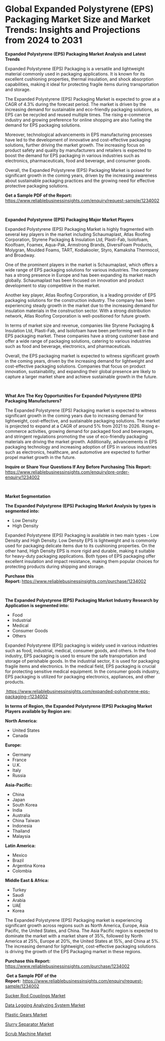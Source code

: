 <p><h1>Global Expanded Polystyrene (EPS) Packaging Market Size and Market Trends: Insights and Projections from 2024 to 2031</h1></p><p><strong>Expanded Polystyrene (EPS) Packaging Market Analysis and Latest Trends</strong></p>
<p><p>Expanded Polystyrene (EPS) Packaging is a versatile and lightweight material commonly used in packaging applications. It is known for its excellent cushioning properties, thermal insulation, and shock absorption capabilities, making it ideal for protecting fragile items during transportation and storage.</p><p>The Expanded Polystyrene (EPS) Packaging Market is expected to grow at a CAGR of 4.3% during the forecast period. The market is driven by the increasing demand for sustainable and eco-friendly packaging solutions, as EPS can be recycled and reused multiple times. The rising e-commerce industry and growing preference for online shopping are also fueling the demand for EPS packaging solutions.</p><p>Moreover, technological advancements in EPS manufacturing processes have led to the development of innovative and cost-effective packaging solutions, further driving the market growth. The increasing focus on product safety and quality by manufacturers and retailers is expected to boost the demand for EPS packaging in various industries such as electronics, pharmaceuticals, food and beverage, and consumer goods.</p><p>Overall, the Expanded Polystyrene (EPS) Packaging Market is poised for significant growth in the coming years, driven by the increasing awareness about sustainable packaging practices and the growing need for effective protective packaging solutions.</p></p>
<p><strong>Get a Sample PDF of the Report:&nbsp;</strong> <a href="https://www.reliablebusinessinsights.com/enquiry/request-sample/1234002">https://www.reliablebusinessinsights.com/enquiry/request-sample/1234002</a></p>
<p>&nbsp;</p>
<p><strong>Expanded Polystyrene (EPS) Packaging Major Market Players</strong></p>
<p><p>Expanded Polystyrene (EPS) Packaging Market is highly fragmented with several key players in the market including Schaumaplast, Atlas Roofing Corporation, Styrene Packaging & Insulation Ltd, Plasti-Fab, Isolofoam, Koolfoam, Foamex, Aqua-Pak, Armstrong Brands, DiversiFoam Products, Molygran, Moulded Foams, TART, Kodiakooler, Styro, Kamaksha Thermocol, and Broadway.</p><p>One of the prominent players in the market is Schaumaplast, which offers a wide range of EPS packaging solutions for various industries. The company has a strong presence in Europe and has been expanding its market reach globally. Schaumaplast has been focused on innovation and product development to stay competitive in the market.</p><p>Another key player, Atlas Roofing Corporation, is a leading provider of EPS packaging solutions for the construction industry. The company has been experiencing steady growth in the market due to the increasing demand for insulation materials in the construction sector. With a strong distribution network, Atlas Roofing Corporation is well-positioned for future growth.</p><p>In terms of market size and revenue, companies like Styrene Packaging & Insulation Ltd, Plasti-Fab, and Isolofoam have been performing well in the EPS packaging market. These companies have a strong customer base and offer a wide range of packaging solutions, catering to various industries such as food and beverage, electronics, and pharmaceuticals.</p><p>Overall, the EPS packaging market is expected to witness significant growth in the coming years, driven by the increasing demand for lightweight and cost-effective packaging solutions. Companies that focus on product innovation, sustainability, and expanding their global presence are likely to capture a larger market share and achieve sustainable growth in the future.</p></p>
<p>&nbsp;</p>
<p><strong>What Are The Key Opportunities For Expanded Polystyrene (EPS) Packaging Manufacturers?</strong></p>
<p><p>The Expanded Polystyrene (EPS) Packaging market is expected to witness significant growth in the coming years due to increasing demand for lightweight, cost-effective, and sustainable packaging solutions. The market is projected to expand at a CAGR of around 5% from 2021 to 2026. Rising e-commerce activities, growing demand for packaged food and beverages, and stringent regulations promoting the use of eco-friendly packaging materials are driving the market growth. Additionally, advancements in EPS packaging technology and increasing adoption of EPS in various industries such as electronics, healthcare, and automotive are expected to further propel market growth in the future.</p></p>
<p><strong>Inquire or Share Your Questions If Any Before Purchasing This Report:</strong> <a href="https://www.reliablebusinessinsights.com/enquiry/pre-order-enquiry/1234002">https://www.reliablebusinessinsights.com/enquiry/pre-order-enquiry/1234002</a></p>
<p>&nbsp;</p>
<p><strong>Market Segmentation</strong></p>
<p><strong>The Expanded Polystyrene (EPS) Packaging Market Analysis by types is segmented into:</strong></p>
<p><ul><li>Low Density</li><li>High Density</li></ul></p>
<p><p>Expanded Polystyrene (EPS) Packaging is available in two main types - Low Density and High Density. Low Density EPS is lightweight and is commonly used for packaging delicate items due to its cushioning properties. On the other hand, High Density EPS is more rigid and durable, making it suitable for heavy-duty packaging applications. Both types of EPS packaging offer excellent insulation and impact resistance, making them popular choices for protecting products during shipping and storage.</p></p>
<p><strong>Purchase this Report:&nbsp;</strong><a href="https://www.reliablebusinessinsights.com/purchase/1234002">https://www.reliablebusinessinsights.com/purchase/1234002</a></p>
<p>&nbsp;</p>
<p><strong>The Expanded Polystyrene (EPS) Packaging Market Industry Research by Application is segmented into:</strong></p>
<p><ul><li>Food</li><li>Industrial</li><li>Medical</li><li>Consumer Goods</li><li>Others</li></ul></p>
<p><p>Expanded Polystyrene (EPS) packaging is widely used in various industries such as food, industrial, medical, consumer goods, and others. In the food industry, EPS packaging is used to ensure the safe transportation and storage of perishable goods. In the industrial sector, it is used for packaging fragile items and electronics. In the medical field, EPS packaging is crucial for protecting sensitive medical equipment. In the consumer goods industry, EPS packaging is utilized for packaging electronics, appliances, and other products.</p></p>
<p><a href="https://www.reliablebusinessinsights.com/expanded-polystyrene-eps-packaging-r1234002">&nbsp;https://www.reliablebusinessinsights.com/expanded-polystyrene-eps-packaging-r1234002</a></p>
<p><strong>In terms of Region, the Expanded Polystyrene (EPS) Packaging Market Players available by Region are:</strong></p>
<p>
    <p> <strong> North America: </strong>
        <ul>
            <li>United States</li>
            <li>Canada</li>
        </ul>
        </p> 
    <p> <strong> Europe: </strong>
        <ul>
            <li>Germany</li>
            <li>France</li>
            <li>U.K.</li>
            <li>Italy</li>
            <li>Russia</li>
        </ul>
        </p> 
    <p> <strong> Asia-Pacific: </strong>
        <ul>
            <li>China</li>
            <li>Japan</li>
            <li>South Korea</li>
            <li>India</li>
            <li>Australia</li>
            <li>China Taiwan</li>
            <li>Indonesia</li>
            <li>Thailand</li>
            <li>Malaysia</li>
        </ul>
        </p> 
    <p> <strong> Latin America: </strong>
        <ul>
            <li>Mexico</li>
            <li>Brazil</li>
            <li>Argentina Korea</li>
            <li>Colombia</li>
        </ul>
        </p> 
    <p> <strong> Middle East & Africa: </strong>
        <ul>
            <li>Turkey</li>
            <li>Saudi</li>
            <li>Arabia</li>
            <li>UAE</li>
            <li>Korea</li>
        </ul>
    </p>
    </p>
<p><p>The Expanded Polystyrene (EPS) Packaging market is experiencing significant growth across regions such as North America, Europe, Asia Pacific, the United States, and China. The Asia Pacific region is expected to dominate the market with a market share of 35%, followed by North America at 25%, Europe at 20%, the United States at 15%, and China at 5%. The increasing demand for lightweight, cost-effective packaging solutions is driving the growth of the EPS Packaging market in these regions.</p></p>
<p><strong>Purchase this Report: </strong><a href="https://www.reliablebusinessinsights.com/purchase/1234002">https://www.reliablebusinessinsights.com/purchase/1234002</a></p>
<p>&nbsp;<strong>Get a Sample PDF of the Report:&nbsp;&nbsp;</strong><a href="https://www.reliablebusinessinsights.com/enquiry/request-sample/1234002">https://www.reliablebusinessinsights.com/enquiry/request-sample/1234002</a></p>
<p><strong></strong></p>
<p><p><a href="https://medium.com/@sagorhossaincs33_80453/global-sucker-rod-couplings-market-trends-insights-into-growth-opportunities-and-challenges-a8f2bf168285">Sucker Rod Couplings Market</a></p><p><a href="https://github.com/hannahforsyth9786/Market-Research-Report-List-1/blob/main/data-logging-analyzing-system-market.md">Data Logging Analyzing System Market</a></p><p><a href="https://medium.com/@yvonnecrona/plastic-gears-market-research-report-market-forecast-and-growth-prospects-with-a-steady-cagr-of-11-7ea241db523b">Plastic Gears Market</a></p><p><a href="https://medium.com/@edwinmurray1960/slurry-separator-market-trends-a-detailed-study-of-its-market-segmentation-and-analyzing-the-324b44d14ff7">Slurry Separator Market</a></p><p><a href="https://medium.com/@amyjacobi/evaluating-global-scrub-machine-market-trends-and-growth-opportunities-by-region-type-glass-scrub-6e0774dd89a5">Scrub Machine Market</a></p></p>